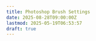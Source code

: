 ```yaml
---
title: Photoshop Brush Settings
date: 2025-08-28T09:00:00Z
lastmod: 2025-05-19T06:53:57
draft: true
---
```

